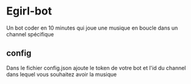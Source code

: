 # Egirl-bot

Un bot coder en 10 minutes qui joue une musique en boucle dans un channel spécifique

## config

Dans le fichier config.json ajoute le token de votre bot et l'id du channel dans lequel vous souhaitez avoir la musique


